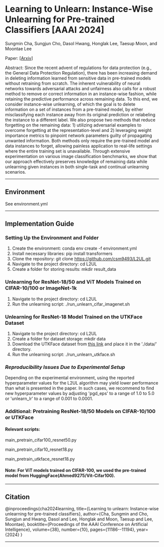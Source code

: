 # Learning to Unlearn: Instance-Wise Unlearning for Pre-trained Classifiers [AAAI 2024]

Sungmin Cha, Sungjun Cho, Dasol Hwang, Honglak Lee, Taesup Moon, and Moontae Lee

Paper: [[Arxiv](https://arxiv.org/abs/2301.11578)]

Abstract: Since the recent advent of regulations for data protection (e.g., the General Data Protection Regulation), there has been increasing demand in deleting information learned from sensitive data in pre-trained models without retraining from scratch. The inherent vulnerability of neural networks towards adversarial attacks and unfairness also calls for a robust method to remove or correct information in an instance-wise fashion, while retaining the predictive performance across remaining data. To this end, we consider instance-wise unlearning, of which the goal is to delete information on a set of instances from a pre-trained model, by either misclassifying each instance away from its original prediction or relabeling the instance to a different label. We also propose two methods that reduce forgetting on the remaining data: 1) utilizing adversarial examples to overcome forgetting at the representation-level and 2) leveraging weight importance metrics to pinpoint network parameters guilty of propagating unwanted information. Both methods only require the pre-trained model and data instances to forget, allowing painless application to real-life settings where the entire training set is unavailable. Through extensive experimentation on various image classification benchmarks, we show that our approach effectively preserves knowledge of remaining data while unlearning given instances in both single-task and continual unlearning scenarios.

-------


## Environment

See environment.yml

-------

## Implementation Guide

### Setting Up the Environment and Folder
1. Create the environment: conda env create -f environment.yml
2. Install necessary libraries: pip install transformers
3. Clone the repository: git clone https://github.com/csm9493/L2UL.git
4. Navigate to the project directory: cd L2UL
5. Create a folder for storing results: mkdir result_data

### Unlearning for ResNet-18/50 and ViT Models Trained on CIFAR-10/100 or ImageNet-1k
1. Navigate to the project directory: cd L2UL
2. Run the unlearning script: ./run_unlearn_cifar_imagenet.sh


### Unlearning for ResNet-18 Model Trained on the UTKFace Dataset
1. Navigate to the project directory: cd L2UL
2. Create a folder for dataset storage: mkdir data
3. Download the UTKFace dataset from [this link](https://www.kaggle.com/datasets/jangedoo/utkface-new) and place it in the './data/' directory.
4. Run the unlearning script: ./run_unlearn_utkface.sh

### *Reproducibility Issues Due to Experimental Setup*

Depending on the experimental environment, using the reported hyperparameter values for the L2UL algorithm may yield lower performance than what is presented in the paper. In such cases, we recommend to find new hyperparameter values by adjusting 'pgd_eps' to a range of 1.0 to 5.0 or 'unlearn_lr' to a range of 0.001 to 0.0001.


### Additional: Pretraining ResNet-18/50 Models on CIFAR-10/100 or UTKFace
#### Relevant scripts:

main_pretrain_cifar100_resnet50.py

main_pretrain_cifar10_resnet18.py

main_pretrain_utkface_resnet18.py

#### Note: For ViT models trained on CIFAR-100, we used the pre-trained model from HuggingFace(Ahmed9275/Vit-Cifar100).

-------
## Citation
@inproceedings{cha2024learning,
  title={Learning to unlearn: Instance-wise unlearning for pre-trained classifiers},
  author={Cha, Sungmin and Cho, Sungjun and Hwang, Dasol and Lee, Honglak and Moon, Taesup and Lee, Moontae},
  booktitle={Proceedings of the AAAI Conference on Artificial Intelligence},
  volume={38},
  number={10},
  pages={11186--11194},
  year={2024}
}

-------